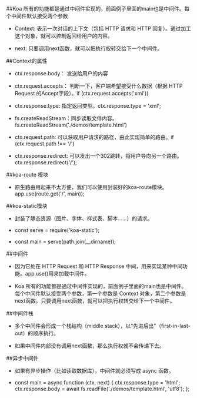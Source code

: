 ##Koa 所有的功能都是通过中间件实现的，前面例子里面的main也是中间件。每个中间件默认接受两个参数

- Context: 表示一次对话的上下文（包括 HTTP 请求和 HTTP 回复）。通过加工这个对象，就可以控制返回给用户的内容。

- next: 只要调用next函数，就可以把执行权转交给下一个中间件。




##Context的属性

- ctx.response.body： 发送给用户的内容

- ctx.request.accepts： 判断一下，客户端希望接受什么数据（根据 HTTP Request 的Accept字段）。if (ctx.request.accepts('xml'))

- ctx.response.type: 指定返回类型。ctx.response.type = 'xml';

- fs.createReadStream：同步读取文件内容。fs.createReadStream('./demos/template.html')

- ctx.request.path: 可以获取用户请求的路径，由此实现简单的路由。if (ctx.request.path !== '/')

- ctx.response.redirect: 可以发出一个302跳转，将用户导向另一个路由。ctx.response.redirect('/');





##koa-route 模块

- 原生路由用起来不太方便，我们可以使用封装好的koa-route模块。app.use(route.get('/', main));




##koa-static模块

- 封装了静态资源（图片、字体、样式表、脚本......）的请求。

- const serve = require('koa-static');

- const main = serve(path.join(__dirname));




##中间件

- 因为它处在 HTTP Request 和 HTTP Response 中间，用来实现某种中间功能。app.use()用来加载中间件。

- Koa 所有的功能都是通过中间件实现的，前面例子里面的main也是中间件。每个中间件默认接受两个参数，第一个参数是 Context 对象，第二个参数是next函数。只要调用next函数，就可以把执行权转交给下一个中间件。




##中间件栈

- 多个中间件会形成一个栈结构（middle stack），以"先进后出"（first-in-last-out）的顺序执行。

- 如果中间件内部没有调用next函数，那么执行权就不会传递下去。




##异步中间件

- 如果有异步操作（比如读取数据库），中间件就必须写成 async 函数。

- const main = async function (ctx, next) {
  ctx.response.type = 'html';
  ctx.response.body = await fs.readFile('./demos/template.html', 'utf8');
};





















